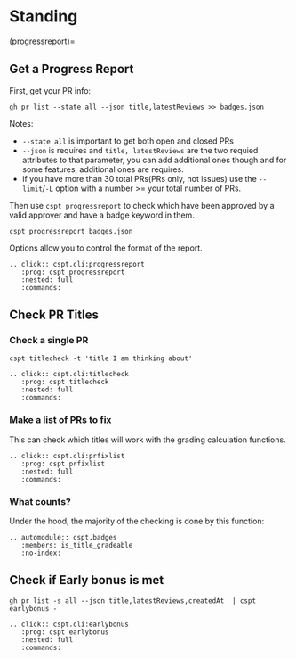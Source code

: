 # Standing


(progressreport)=
## Get a Progress Report

First, get your PR info: 
```
gh pr list --state all --json title,latestReviews >> badges.json
```

Notes: 
- `--state all` is important to get both open and closed PRs
- `--json` is requires and `title, latestReviews` are the two requied attributes to that parameter, you can add additional ones though and for some features, additional ones are requires. 
- if you have more than 30 total PRs(PRs only, not issues) use the `--limit`/`-L` option with a number >= your total number of PRs.

Then use `cspt progressreport` to check which have been approved by a valid approver and have a badge keyword in them.

```
cspt progressreport badges.json
```

 Options allow you to control the format of the report. 

```{eval-rst}
.. click:: cspt.cli:progressreport
   :prog: cspt progressreport
   :nested: full
   :commands:

```

## Check PR Titles

### Check a single PR

```
cspt titlecheck -t 'title I am thinking about'
```


```{eval-rst}
.. click:: cspt.cli:titlecheck
   :prog: cspt titlecheck
   :nested: full
   :commands:

```


### Make a list of PRs to fix
This can check which titles will work with the grading calculation functions. 

```{eval-rst}
.. click:: cspt.cli:prfixlist
   :prog: cspt prfixlist
   :nested: full
   :commands:

```

### What counts?
Under the hood, the majority of the checking is done by this function: 

```{eval-rst}
.. automodule:: cspt.badges
   :members: is_title_gradeable
   :no-index:
```

## Check if Early bonus is met


```
gh pr list -s all --json title,latestReviews,createdAt  | cspt earlybonus -
```


```{eval-rst}
.. click:: cspt.cli:earlybonus
   :prog: cspt earlybonus
   :nested: full
   :commands:

```

